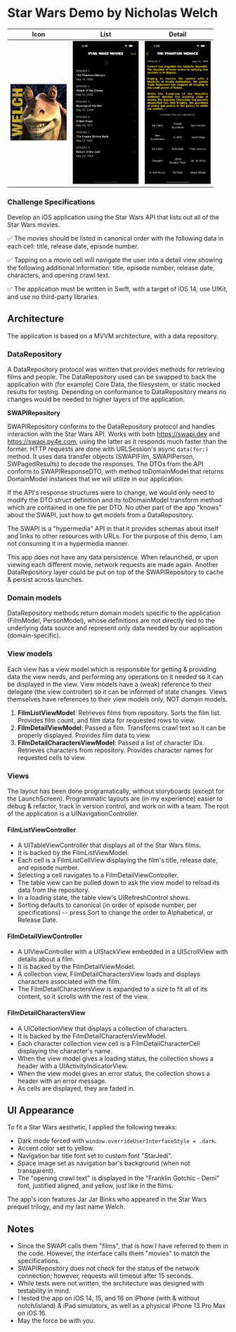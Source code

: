 # Star Wars Demo by Nicholas Welch

| Icon | List | Detail |
|------|------|--------|
|<img src="StarWarsDemo/Assets.xcassets/AppIcon.appiconset/AppIcon.png" width="128" />|<img src="Screenshots/FilmListViewController.png" width="150" /> |<img src="Screenshots/FilmDetailViewController.png" width="150" />|

### Challenge Specifications
Develop an iOS application using the Star Wars API that lists out all of the Star Wars movies.

✅ The movies should be listed in canonical order with the following data in each cell: title, release date, episode number.

✅ Tapping on a movie cell will navigate the user into a detail view showing the following additional information: title, episode number, release date, characters, and opening crawl text.

✅ The application must be written in Swift, with a target of iOS 14, use UIKit, and use no third-party libraries.

## Architecture
The application is based on a MVVM architecture, with a data repository.

### DataRepository
A DataRepository protocol was written that provides methods for retrieving films and people. The DataRepository used can be swapped to back the application with (for example) Core Data, the filesystem, or static mocked results for testing. Depending on conformance to DataRepository means no changes would be needed to higher layers of the application.

**SWAPIRepository**

SWAPIRepository conforms to the DataRepository protocol and handles interaction with the Star Wars API. Works with both https://swapi.dev and https://swapi.py4e.com, using the latter as it responds much faster than the former. HTTP requests are done with URLSession's async `data(for:)` method. It uses data transfer objects (SWAPIFilm, SWAPIPerson, SWPagedResults) to decode the responses. The DTOs from the API conform to SWAPIResponseDTO, with method toDomainModel that returns DomainModel instances that we will utilize in our application.

If the API's response structures were to change, we would only need to modify the DTO struct definition and its toDomainModel transform method which are contained in one file per DTO. No other part of the app "knows" about the SWAPI, just how to get models from a DataRepository.

The SWAPI is a "hypermedia" API in that it provides schemas about itself and links to other resources with URLs. For the purpose of this demo, I am not consuming it in a hypermedia manner.

This app does not have any data persistence. When relaunched, or upon viewing each different movie, network requests are made again. Another DataRepository layer could be put on top of the SWAPIRepository to cache & persist across launches.

### Domain models
DataRepository methods return domain models specific to the application (FilmModel, PersonModel), whose definitions are not directly tied to the underlying data source and represent only data needed by our application (domain-specific).

### View models
Each view has a view model which is responsible for getting & providing data the view needs, and performing any operations on it needed so it can be displayed in the view. View models have a (weak) reference to their delegate (the view controller) so it can be informed of state changes. Views themselves have references to their view models only, NOT domain models.

1. **FilmListViewModel**: Retrieves films from repository. Sorts the film list. Provides film count, and film data for requested rows to view.
2. **FilmDetailViewModel**: Passed a film. Transforms crawl text so it can be properly displayed. Provides film data to view. 
3. **FilmDetailCharactersViewModel**: Passed a list of character IDs. Retrieves characters from repository. Provides character names for requested cells to view.

### Views
The layout has been done programatically, without storyboards (except for the LaunchScreen). Programmatic layouts are (in my experience) easier to debug & refactor, track in version control, and work on with a team. The root of the application is a UINavigationController.

#### FilmListViewController
* A UITableViewController that displays all of the Star Wars films.
* It is backed by the FilmListViewModel.
* Each cell is a FilmListCellView displaying the film's title, release date, and episode number.
* Selecting a cell navigates to a FilmDetailViewController.
* The table view can be pulled down to ask the view model to reload its data from the repository.
* In a loading state, the table view's UIRefreshControl shows.
* Sorting defaults to canonical (in order of episode number, per specifications) -- press Sort to change the order to Alphabetical, or Release Date.

#### FilmDetailViewController
* A UIViewController with a UIStackView embedded in a UIScrollView with details about a film.
* It is backed by the FilmDetailViewModel.
* A collection view, FilmDetailCharactersView loads and displays characters associated with the film.
* The FilmDetailCharactersView is expanded to a size to fit all of its content, so it scrolls with the rest of the view.

#### FilmDetailCharactersView
* A UICollectionView that displays a collection of characters.
* It is backed by the FilmDetailCharactersViewModel.
* Each character collection view cell is a FilmDetailCharacterCell displaying the character's name.
* When the view model gives a loading status, the collection shows a header with a UIActivityIndicatorView.
* When the view model gives an error status, the collection shows a header with an error message.
* As cells are displayed, they are faded in.

## UI Appearance
To fit a Star Wars aesthetic, I applied the following tweaks:

* Dark mode forced with `window.overrideUserInterfaceStyle = .dark`. 
* Accent color set to yellow.
* Navigation bar title font set to custom font "StarJedi". 
* Space image set as navigation bar's background (when not transparent).
* The "opening crawl text" is displayed in the "Franklin Gotchic - Demi" font, justified aligned, and yellow, just like in the films.

The app's icon features Jar Jar Binks who appeared in the Star Wars prequel trilogy, and my last name Welch.

## Notes
* Since the SWAPI calls them "films", that is how I have referred to them in the code. However, the interface calls them "movies" to match the specifications.
* SWAPIRepository does not check for the status of the network connection; however, requests will timeout after 15 seconds.
* While tests were not written, the architecture was designed with testability in mind.
* I tested the app on iOS 14, 15, and 16 on iPhone (with & without notch/island) & iPad simulators, as well as a physical iPhone 13 Pro Max on iOS 16.
* May the force be with you.
